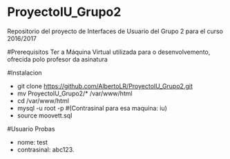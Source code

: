 # ProyectoIU_Grupo2
Repositorio del proyecto de Interfaces de Usuario del Grupo 2 para el curso 2016/2017

#Prerequisitos
Ter a Máquina Virtual utilizada para o desenvolvemento, ofrecida polo profesor da asinatura

#Instalacion
* git clone https://github.com/AlbertoLR/ProyectoIU_Grupo2.git
* mv ProyectoIU_Grupo2/* /var/www/html
* cd /var/www/html
* mysql -u root -p #(Contrasinal para esa maquina: iu)
* source moovett.sql

#Usuario Probas
* nome: test
* contrasinal: abc123.